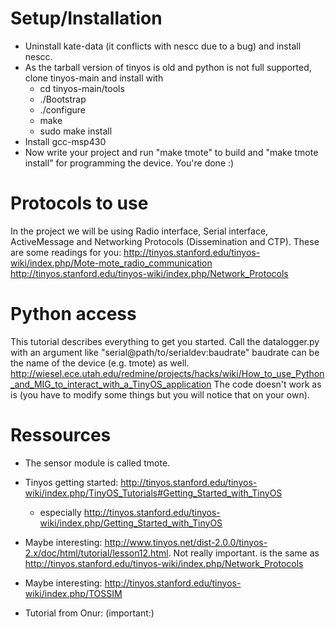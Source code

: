 # Setup/Installation

- Uninstall kate-data (it conflicts with nescc due to a bug) and install nescc.
- As the tarball version of tinyos is old and python is not full supported, clone tinyos-main and install with
    - cd tinyos-main/tools
    - ./Bootstrap
    - ./configure
    - make
    - sudo make install
- Install gcc-msp430
- Now write your project and run "make tmote" to build and "make tmote install" for programming the device. You're done :)

# Protocols to use

In the project we will be using Radio interface, Serial interface, ActiveMessage and Networking Protocols (Dissemination and CTP). These are some readings for you:
http://tinyos.stanford.edu/tinyos-wiki/index.php/Mote-mote_radio_communication
http://tinyos.stanford.edu/tinyos-wiki/index.php/Network_Protocols

# Python access

This tutorial describes everything to get you started. Call the datalogger.py with an argument like "serial@path/to/serialdev:baudrate" baudrate can be the name of the device (e.g. tmote) as well.
http://wiesel.ece.utah.edu/redmine/projects/hacks/wiki/How_to_use_Python_and_MIG_to_interact_with_a_TinyOS_application
The code doesn't work as is (you have to modify some things but you will notice that on your own).

# Ressources

- The sensor module is called tmote.
- Tinyos getting started: http://tinyos.stanford.edu/tinyos-wiki/index.php/TinyOS_Tutorials#Getting_Started_with_TinyOS
    - especially http://tinyos.stanford.edu/tinyos-wiki/index.php/Getting_Started_with_TinyOS

- Maybe interesting: http://www.tinyos.net/dist-2.0.0/tinyos-2.x/doc/html/tutorial/lesson12.html. Not really important. is the same as http://tinyos.stanford.edu/tinyos-wiki/index.php/Network_Protocols
- Maybe interesting: http://tinyos.stanford.edu/tinyos-wiki/index.php/TOSSIM
- Tutorial from Onur: (important:)
